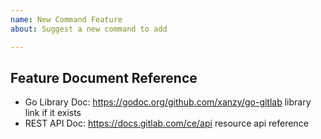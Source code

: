 ```yaml
---
name: New Command Feature
about: Suggest a new command to add

---
```


## Feature Document Reference

* Go Library Doc: https://godoc.org/github.com/xanzy/go-gitlab library link if it exists 
* REST API Doc: https://docs.gitlab.com/ce/api resource api reference
